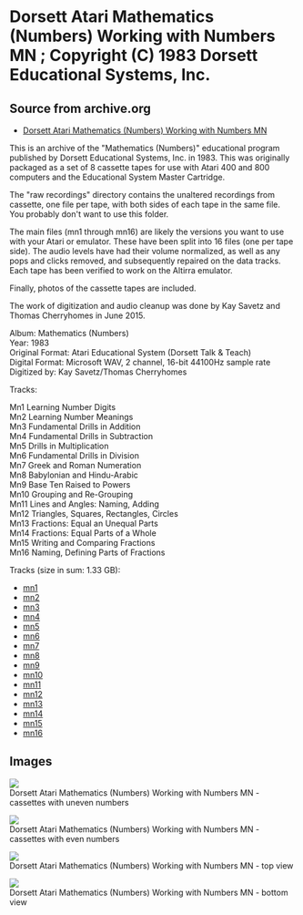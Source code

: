 # Dorsett Atari Mathematics (Numbers) Working with Numbers MN ; Copyright (C) 1983 Dorsett Educational Systems, Inc.  
## Source from archive.org  
- [Dorsett Atari Mathematics (Numbers) Working with Numbers MN](https://archive.org/details/DorsettAtariMathematicsNumbers)  
  
This is an archive of the "Mathematics (Numbers)" educational program published by Dorsett Educational Systems, Inc. in 1983. This was originally packaged as a set of 8 cassette tapes for use with Atari 400 and 800 computers and the Educational System Master Cartridge.  
  
The "raw recordings" directory contains the unaltered recordings from cassette, one file per tape, with both sides of each tape in the same file. You probably don't want to use this folder.  
  
The main files (mn1 through mn16) are likely the versions you want to use with your Atari or emulator. These have been split into 16 files (one per tape side). The audio levels have had their volume normalized, as well as any pops and clicks removed, and subsequently repaired on the data tracks. Each tape has been verified to work on the Altirra emulator.  
  
Finally, photos of the cassette tapes are included.  
  
The work of digitization and audio cleanup was done by Kay Savetz and Thomas Cherryhomes in June 2015.  
  
Album: Mathematics (Numbers)  
Year: 1983  
Original Format: Atari Educational System (Dorsett Talk & Teach)  
Digital Format: Microsoft WAV, 2 channel, 16-bit 44100Hz sample rate  
Digitized by: Kay Savetz/Thomas Cherryhomes  
  
Tracks:  
  
Mn1	Learning Number Digits  
Mn2	Learning Number Meanings  
Mn3	Fundamental Drills in Addition  
Mn4	Fundamental Drills in Subtraction  
Mn5	Drills in Multiplication  
Mn6	Fundamental Drills in Division  
Mn7	Greek and Roman Numeration  
Mn8	Babylonian and Hindu-Arabic  
Mn9	Base Ten Raised to Powers  
Mn10	Grouping and Re-Grouping  
Mn11	Lines and Angles: Naming, Adding  
Mn12	Triangles, Squares, Rectangles, Circles  
Mn13	Fractions: Equal an Unequal Parts  
Mn14	Fractions: Equal Parts of a Whole  
Mn15	Writing and Comparing Fractions  
Mn16	Naming, Defining Parts of Fractions  
  
Tracks (size in sum: 1.33 GB):  
  
- [mn1](http://data.atariwiki.org/FLAC/Mathematics_(Numbers)/mn1.flac)  
- [mn2](http://data.atariwiki.org/FLAC/Mathematics_(Numbers)/mn2.flac)  
- [mn3](http://data.atariwiki.org/FLAC/Mathematics_(Numbers)/mn3.flac)  
- [mn4](http://data.atariwiki.org/FLAC/Mathematics_(Numbers)/mn4.flac)  
- [mn5](http://data.atariwiki.org/FLAC/Mathematics_(Numbers)/mn5.flac)  
- [mn6](http://data.atariwiki.org/FLAC/Mathematics_(Numbers)/mn6.flac)  
- [mn7](http://data.atariwiki.org/FLAC/Mathematics_(Numbers)/mn7.flac)  
- [mn8](http://data.atariwiki.org/FLAC/Mathematics_(Numbers)/mn8.flac)  
- [mn9](http://data.atariwiki.org/FLAC/Mathematics_(Numbers)/mn9.flac)  
- [mn10](http://data.atariwiki.org/FLAC/Mathematics_(Numbers)/mn10.flac)  
- [mn11](http://data.atariwiki.org/FLAC/Mathematics_(Numbers)/mn11.flac)  
- [mn12](http://data.atariwiki.org/FLAC/Mathematics_(Numbers)/mn12.flac)  
- [mn13](http://data.atariwiki.org/FLAC/Mathematics_(Numbers)/mn13.flac)  
- [mn14](http://data.atariwiki.org/FLAC/Mathematics_(Numbers)/mn14.flac)  
- [mn15](http://data.atariwiki.org/FLAC/Mathematics_(Numbers)/mn15.flac)  
- [mn16](http://data.atariwiki.org/FLAC/Mathematics_(Numbers)/mn16.flac)  
## Images  
![](attachments/mnA_.jpg)  
Dorsett Atari Mathematics (Numbers) Working with Numbers MN - cassettes with uneven numbers  
  
![](attachments/mnB_.jpg)  
Dorsett Atari Mathematics (Numbers) Working with Numbers MN - cassettes with even numbers  
  
![](attachments/mnC_.jpg)  
Dorsett Atari Mathematics (Numbers) Working with Numbers MN - top view  
  
![](attachments/mnD_.jpg)  
Dorsett Atari Mathematics (Numbers) Working with Numbers MN - bottom view  
